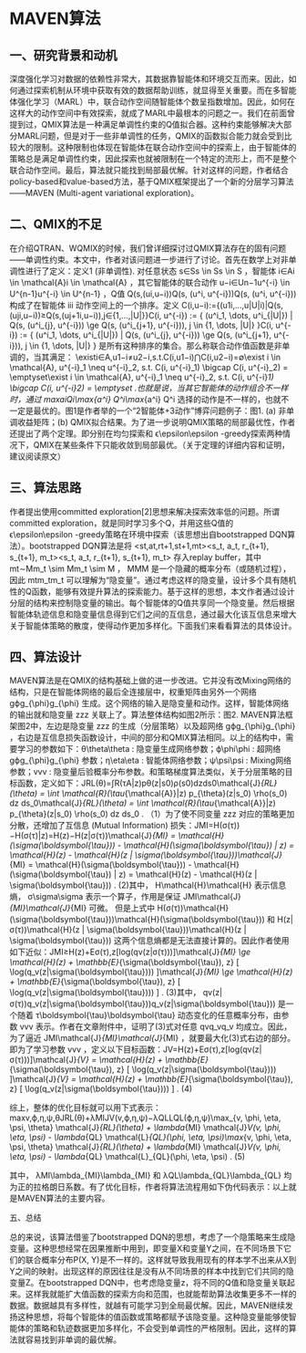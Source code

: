 

<!--
 * @version:
 * @Author:  StevenJokess（蔡舒起） https://github.com/StevenJokess
 * @Date: 2023-10-10 03:47:29
 * @LastEditors:  StevenJokess（蔡舒起） https://github.com/StevenJokess
 * @LastEditTime: 2023-10-10 03:48:53
 * @Description:
 * @Help me: make friends by a867907127@gmail.com and help me get some “foreign” things or service I need in life; 如有帮助，请资助，失业3年了。![支付宝收款码](https://github.com/StevenJokess/d2rl/blob/master/img/%E6%94%B6.jpg)
 * @TODO::
 * @Reference:
-->

# MAVEN算法

## 一、研究背景和动机

深度强化学习对数据的依赖性非常大，其数据靠智能体和环境交互而来。因此，如何通过探索机制从环境中获取有效的数据帮助训练，就显得至关重要。而在多智能体强化学习（MARL）中，联合动作空间随智能体个数呈指数增加。因此，如何在这样大的动作空间中有效探索，就成了MARL中最根本的问题之一。我们在前面曾提到过，QMIX算法是一种满足单调性约束的Q值拟合器。这种约束能够解决大部分MARL问题，但是对于一些非单调性的任务，QMIX的函数拟合能力就会受到比较大的限制。这种限制也体现在智能体在联合动作空间中的探索上，由于智能体的策略总是满足单调性约束，因此探索也就被限制在一个特定的流形上，而不是整个联合动作空间。最后，算法就只能找到局部最优解。针对这样的问题，作者结合policy-based和value-based方法，基于QMIX框架提出了一个新的分层学习算法——MAVEN (Multi-agent variational exploration)。

## 二、QMIX的不足

在介绍QTRAN、WQMIX的时候，我们曾详细探讨过QMIX算法存在的固有问题——单调性约束。本文中，作者对该问题进一步进行了讨论。首先在数学上对非单调性进行了定义：定义1 (非单调性). 对任意状态 s∈Ss \in Ss \in S ，智能体 i∈Ai \in \mathcal{A}i \in \mathcal{A} ，其它智能体的联合动作 u−i∈Un−1u^{-i} \in U^{n-1}u^{-i} \in U^{n-1} ，Q值 Q(s,(ui,u−i))Q(s, (u^i, u^{-i}))Q(s, (u^i, u^{-i})) 构成了在智能体 iii 动作空间上的一个排序。定义 C(i,u−i):={(u1i,…,u|U|i)|Q(s,(uji,u−i))≥Q(s,(uj+1i,u−i)),j∈{1,…,|U|}}C(i, u^{-i}) := \{ (u^i_1, \dots, u^i_{|U|}) | Q(s, (u^i_{j}, u^{-i})) \ge Q(s, (u^i_{j+1}, u^{-i})), j \in \{1, \dots, |U|\} \}C(i, u^{-i}) := \{ (u^i_1, \dots, u^i_{|U|}) | Q(s, (u^i_{j}, u^{-i})) \ge Q(s, (u^i_{j+1}, u^{-i})), j \in \{1, \dots, |U|\} \} 是所有这种排序的集合。那么称联合动作值函数是非单调的，当其满足： \existi∈A,u1−i≠u2−i,s.t.C(i,u1−i)⋂C(i,u2−i)=∅\exist i \in \mathcal{A}, u^{-i}_1 \neq u^{-i}_2, s.t. C(i, u^{-i}_1) \bigcap C(i, u^{-i}_2) = \emptyset\exist i \in \mathcal{A}, u^{-i}_1 \neq u^{-i}_2, s.t. C(i, u^{-i}_1) \bigcap C(i, u^{-i}_2) = \emptyset .也就是说，当其它智能体的动作组合不一样时，通过 maxaiQi\max_{a^i} Q^i\max_{a^i} Q^i 选择的动作是不一样的，也就不一定是最优的。图1是作者举的一个“2智能体+3动作”博弈问题例子：图1. (a) 非单调收益矩阵；(b) QMIX拟合结果。为了进一步说明QMIX策略的局部最优性，作者还提出了两个定理。即分别在均匀探索和 ϵ\epsilon\epsilon -greedy探索两种情况下，QMIX在某些条件下只能收敛到局部最优。（关于定理的详细内容和证明，建议阅读原文）

## 三、算法思路

作者提出使用committed exploration[2]思想来解决探索效率低的问题。所谓committed exploration，就是同时学习多个Q，并用这些Q值的 ϵ\epsilon\epsilon -greedy策略在环境中探索（该思想出自bootstrapped DQN算法）。bootstrapped DQN算法是将 <st,at,rt+1,st+1,mt><s_t, a_t, r_{t+1}, s_{t+1}, m_t><s_t, a_t, r_{t+1}, s_{t+1}, m_t> 存入replay buffer，其中 mt∼Mm_t \sim Mm_t \sim M ， MMM 是一个隐藏的概率分布（或随机过程），因此 mtm_tm_t 可以理解为“隐变量”。通过考虑这样的隐变量，设计多个具有随机性的Q函数，能够有效提升算法的探索能力。基于这样的思想，本文作者通过设计分层的结构来控制隐变量的输出。每个智能体的Q值共享同一个隐变量。然后根据智能体轨迹信息和隐变量信息得到它们之间的互信息，通过最大化该互信息来增大关于智能体策略的散度，使得动作更加多样化。下面我们来看看算法的具体设计。

## 四、算法设计

MAVEN算法是在QMIX的结构基础上做的进一步改进。它并没有改Mixing网络的结构，只是在智能体网络的最后全连接层中，权重矩阵由另外一个网络 gϕg_{\phi}g_{\phi} 生成。这个网络的输入是隐变量和动作。这样，智能体网络的输出就和隐变量 zzz 关联上了。算法整体结构如图2所示：图2. MAVEN算法框架图2中，左边是隐变量 zzz 的生成（分层策略）以及超网络 gϕg_{\phi}g_{\phi} ，右边是互信息损失函数设计，中间的部分和QMIX算法相同。以上的结构中，需要学习的参数如下：θ\theta\theta : 隐变量生成网络参数；ϕ\phi\phi : 超网络 gϕg_{\phi}g_{\phi} 参数；η\eta\eta : 智能体网络参数；ψ\psi\psi : Mixing网络参数；vvv : 隐变量后验概率分布参数。和策略梯度算法类似，关于分层策略的目标函数，定义如下：JRL(θ)=∫R(τA|z)pθ(z|s0)ρ(s0)dzds0\mathcal{J}_{RL}(\theta) = \int \mathcal{R}(\tau_{\mathcal{A}}|z) p_{\theta}(z|s_0) \rho(s_0) dz ds_0\mathcal{J}_{RL}(\theta) = \int \mathcal{R}(\tau_{\mathcal{A}}|z) p_{\theta}(z|s_0) \rho(s_0) dz ds_0 .    （1）为了使不同变量 zzz 对应的策略更加分散，还增加了互信息 (Mutual Information) 损失：JMI=H(σ(τ))−H(σ(τ)|z)=H(z)−H(z|σ(τ))\mathcal{J}_{MI} = \mathcal{H}(\sigma(\boldsymbol{\tau})) - \mathcal{H}(\sigma(\boldsymbol{\tau}) | z) = \mathcal{H}(z) - \mathcal{H}(z | \sigma(\boldsymbol{\tau}))\mathcal{J}_{MI} = \mathcal{H}(\sigma(\boldsymbol{\tau})) - \mathcal{H}(\sigma(\boldsymbol{\tau}) | z) = \mathcal{H}(z) - \mathcal{H}(z | \sigma(\boldsymbol{\tau})) .    (2)其中， H\mathcal{H}\mathcal{H} 表示信息熵， σ\sigma\sigma 表示一个算子，作用是保证 JMI\mathcal{J}_{MI}\mathcal{J}_{MI} 可微。 但是上式中 H(σ(τ))\mathcal{H}(\sigma(\boldsymbol{\tau}))\mathcal{H}(\sigma(\boldsymbol{\tau})) 和 H(z|σ(τ))\mathcal{H}(z | \sigma(\boldsymbol{\tau}))\mathcal{H}(z | \sigma(\boldsymbol{\tau})) 这两个信息熵都是无法直接计算的。因此作者使用如下近似：JMI≥H(z)+Eσ(τ),z[log⁡(qv(z|σ(τ)))]\mathcal{J}_{MI} \ge \mathcal{H}(z) + \mathbb{E}_{\sigma(\boldsymbol{\tau}), z} [ \log(q_v(z|\sigma(\boldsymbol{\tau}))) ]\mathcal{J}_{MI} \ge \mathcal{H}(z) + \mathbb{E}_{\sigma(\boldsymbol{\tau}), z} [ \log(q_v(z|\sigma(\boldsymbol{\tau}))) ] .    (3)其中， qv(z|σ(τ))q_v(z|\sigma(\boldsymbol{\tau}))q_v(z|\sigma(\boldsymbol{\tau})) 是一个随着 τ\boldsymbol{\tau}\boldsymbol{\tau} 动态变化的任意概率分布，由参数 vvv 表示。作者在文章附件中，证明了(3)式对任意 qvq_vq_v 均成立。因此，为了逼近 JMI\mathcal{J}_{MI}\mathcal{J}_{MI} ，就要最大化(3)式右边的部分。即为了学习参数 vvv ，定义以下目标函数：JV=H(z)+Eσ(τ),z[log⁡(qv(z|σ(τ)))]\mathcal{J}_{V} = \mathcal{H}(z) + \mathbb{E}_{\sigma(\boldsymbol{\tau}), z} [ \log(q_v(z|\sigma(\boldsymbol{\tau}))) ]\mathcal{J}_{V} = \mathcal{H}(z) + \mathbb{E}_{\sigma(\boldsymbol{\tau}), z} [ \log(q_v(z|\sigma(\boldsymbol{\tau}))) ] .    (4)

综上，整体的优化目标就可以用下式表示：maxv,ϕ,η,ψ,θJRL(θ)+λMIJV(v,ϕ,η,ψ)−λQLLQL(ϕ,η,ψ)\max_{v, \phi, \eta, \psi, \theta} \mathcal{J}_{RL}(\theta) + \lambda_{MI} \mathcal{J}_V(v, \phi, \eta, \psi) - \lambda_{QL} \mathcal{L}_{QL}(\phi, \eta, \psi)\max_{v, \phi, \eta, \psi, \theta} \mathcal{J}_{RL}(\theta) + \lambda_{MI} \mathcal{J}_V(v, \phi, \eta, \psi) - \lambda_{QL} \mathcal{L}_{QL}(\phi, \eta, \psi) .    (5)

其中， λMI\lambda_{MI}\lambda_{MI} 和 λQL\lambda_{QL}\lambda_{QL} 均为正的拉格朗日系数。有了优化目标，作者将算法流程用如下伪代码表示：以上就是MAVEN算法的主要内容。

五、总结

总的来说，该算法借鉴了bootstrapped DQN的思想，考虑了一个隐策略来生成隐变量。这种思想经常在因果推断中用到，即变量X和变量Y之间，在不同场景下它们的联合概率分布P(X, Y)是不一样的。这样就导致我用现有的样本学不出来从X到Y之间的映射。出现这样的原因往往是没有从不同场景的样本中找到它们共同的隐变量Z。在bootstrapped DQN中，也考虑隐变量z，将不同的Q值和隐变量关联起来。这样我就能扩大值函数的探索方向和范围，也就能帮助算法收集更多不一样的数据。数据越具有多样性，就越有可能学习到全局最优解。因此，MAVEN继续发扬这种思想，将每个智能体的值函数或策略都赋予该隐变量。这种隐变量能够使智能体的策略和轨迹数据更加多样化，不会受到单调性的严格限制。因此，这样的算法就容易找到非单调的最优解。

[1]: https://zhuanlan.zhihu.com/p/366750122
